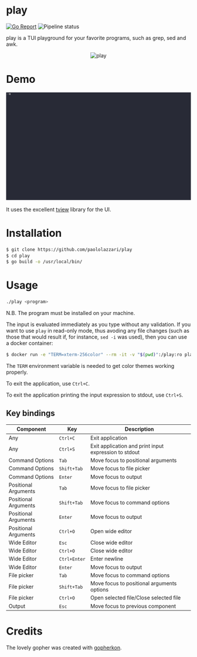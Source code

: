 
# play

[![Go Report](https://img.shields.io/badge/go%20report-A%2B-brightgreen.svg)](https://goreportcard.com/report/github.com/paololazzari/play)
![Pipeline status](https://github.com/paololazzari/play/actions/workflows/go.yml/badge.svg)

play is a TUI playground for your favorite programs, such as grep, sed and awk.

<p align="center">
    <picture>
      <source media="(prefers-color-scheme: dark)" srcset="docs/gopher.png">
      <source media="(prefers-color-scheme: light)" srcset="docs/gopher.png">
      <img alt="play" title="play" src="docs/gopher.png" width="300">
    </picture>
</p>

# Demo

![](docs/newdemo.gif)

It uses the excellent [tview](https://github.com/rivo/tview) library for the UI.

# Installation

```bash
$ git clone https://github.com/paololazzari/play
$ cd play
$ go build -o /usr/local/bin/
```

# Usage

```bash
./play <program>
```

N.B. The program must be installed on your machine.

The input is evaluated immediately as you type without any validation.
If you want to use `play` in read-only mode, thus avoding any file changes (such as those that would result if, for instance, `sed -i` was used), then you can use a docker container:

```bash
$ docker run -e "TERM=xterm-256color" --rm -it -v "$(pwd)":/play:ro plazzari/play:latest <program>
```

The `TERM` environment variable is needed to get color themes working properly.

To exit the application, use `Ctrl+C`.

To exit the application printing the input expression to stdout, use `Ctrl+S`.

## Key bindings

| Component       | Key           | Description |
|-----------------|---------------|-------------|
| Any                  | `Ctrl+C`      | Exit application |
| Any                  | `Ctrl+S`      | Exit application and print input expression to stdout |
| Command Options      | `Tab`         | Move focus to positional arguments  |
| Command Options      | `Shift+Tab`   | Move focus to file picker |
| Command Options      | `Enter`       | Move focus to output |
| Positional Arguments | `Tab`         | Move focus to file picker |
| Positional Arguments | `Shift+Tab`   | Move focus to command options |
| Positional Arguments | `Enter`       | Move focus to output |
| Positional Arguments | `Ctrl+O`      | Open wide editor |
| Wide Editor          | `Esc`         | Close wide editor |
| Wide Editor          | `Ctrl+O`      | Close wide editor |
| Wide Editor          | `Ctrl+Enter`  | Enter newline |
| Wide Editor          | `Enter`       | Move focus to output |
| File picker          | `Tab`         | Move focus to command options |
| File picker          | `Shift+Tab`   | Move focus to positional arguments options |
| File picker          | `Ctrl+O`      | Open selected file/Close selected file | 
| Output               | `Esc`         | Move focus to previous component |

# Credits

The lovely gopher was created with [gopherkon](https://github.com/quasilyte/gopherkon).